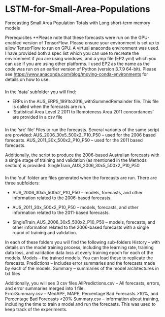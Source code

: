 # LSTM-for-Small-Area-Populations

Forecasting Small Area Population Totals with Long short-term memory models

Prerequisites
**Please note that these forecasts were run on the GPU-enabled version of TensorFlow.  Please ensure your environment is set up to allow TensorFlow to run on GPU.
A virtual anaconda environment was used. I have provided both a spec list which you can use to recreate the environment if you are using windows, and a ymp file (EP2.yml) which you can use if you are using other platforms.  I used EP2 as the name as the code was run on an earlier version of Python (version 3.7.9 64-bit). Please see https://www.anaconda.com/blog/moving-conda-environments for details on how to use.

#####
In the ‘data’ subfolder you will find:
-	ERPs in the AUS_ERPS_1991to2016_withSummedRemainder file.  This file is called when the forecasts are run.
-	 ‘Statistical Area Level 2 2011 to Remoteness Area 2011 concordances’ are provided in a csv file

#####
In the ‘src’ file’
Files to run the forecasts.
Several variants of the same script are provided: 
AUS_2006_30x5_500x2_P10_P50 – used for the 2006 based forecasts.
AUS_2011_30x_500x2_P10_P50 – used for the 2011 based forecasts.

Additionally, the script to produce the 2006-based Australian forecasts with a single stage of training and validation (as mentioned in the Methods section) is provided.
SingleTrain_AUS_2006_30x5_500x2_P10_P50

#####
In the ‘out’ folder are files generated when the forecasts are run.
There are three subfolders:
-	AUS_2006_30x5_500x2_P10_P50 – models, forecasts, and other information related to the 2006-based forecasts.

-	AUS_2011_30x_500x2_P10_P50 – models, forecasts, and other information related to the 2011-based forecasts.

-	SingleTrain_AUS_2006_30x5_500x2_P10_P50 – models, forecasts, and other information related to the 2006-based forecasts with a single round of training and validation.

In each of these folders you will find the following sub-folders
History – with details on the model training process, including the learning rate, training data loss, and validation data loss at every training epoch for each of the models.
Models – the trained models.  You can load these to replicate the forecasts.
Predictions – Includes error summaries and the forecasts made by each of the models.
Summary – summaries of the model architectures in txt files

Additionally, you will see 3 csv files
AllPredictions.csv – All forecasts, errors, and error summaries merged into 1 file.  
ErrorSummary.csv – MedAPE, MAPE, Percentage Bad Forecasts >10%, and Percentage Bad Forecasts >20%
Summary.csv – information about training, including the time to train a model and run the forecasts.  This was used to keep track of the experiments.
